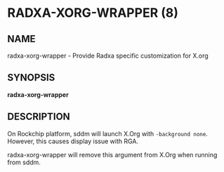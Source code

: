 # RADXA-XORG-WRAPPER (8)

## NAME

radxa-xorg-wrapper - Provide Radxa specific customization for X.org

## SYNOPSIS

**radxa-xorg-wrapper**

## DESCRIPTION

On Rockchip platform, sddm will launch X.Org with `-background none`.
However, this causes display issue with RGA.

radxa-xorg-wrapper will remove this argument from X.Org when running
from sddm.
